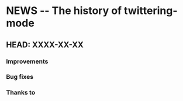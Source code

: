 
# NEWS -- The history of twittering-mode

## HEAD: XXXX-XX-XX

### Improvements

### Bug fixes

### Thanks to


